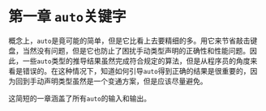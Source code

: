 # 第一章 `auto`关键字

概念上，`auto`是竟可能的简单，但是它比看上去要精细的多。用它来节省敲击键盘，当然没有问题，但是它也防止了困扰手动类型声明的正确性和性能问题。因此，一些`auto`类型的推导结果虽然完成符合规定的算法，但是从程序员的角度来看是错误的。在这种情况下，知道如何引导`auto`得到正确的结果是很重要的，因为回到手动声明类型虽然是一个变通方案，但是应该尽量避免。

这简短的一章涵盖了所有`auto`的输入和输出。
